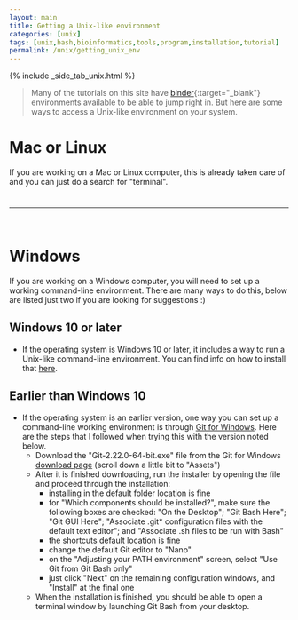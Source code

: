 ```yaml
---
layout: main
title: Getting a Unix-like environment
categories: [unix]
tags: [unix,bash,bioinformatics,tools,program,installation,tutorial]
permalink: /unix/getting_unix_env
---
```


{% include _side_tab_unix.html %}

> Many of the tutorials on this site have [binder](https://mybinder.org/){:target="_blank"} environments available to be able to jump right in. But here are some ways to access a Unix-like environment on your system. 

# Mac or Linux
If you are working on a Mac or Linux computer, this is already taken care of and you can just do a search for "terminal".  

<hr style="height:10px; visibility:hidden;" />

---
<br>

# Windows
If you are working on a Windows computer, you will need to set up a working command-line environment. There are many ways to do this, below are listed just two if you are looking for suggestions :) 

## Windows 10 or later
* If the operating system is Windows 10 or later, it includes a way to run a Unix-like command-line environment. You can find info on how to install that [here](https://docs.microsoft.com/en-us/windows/wsl/install).

## Earlier than Windows 10
* If the operating system is an earlier version, one way you can set up a command-line working environment is through [Git for Windows](https://gitforwindows.org/). Here are the steps that I followed when trying this with the version noted below.  
  * Download the "Git-2.22.0-64-bit.exe" file from the Git for Windows [download page](https://github.com/git-for-windows/git/releases/tag/v2.22.0.windows.1) (scroll down a little bit to "Assets")  
  * After it is finished downloading, run the installer by opening the file and proceed through the installation:  
    * installing in the default folder location is fine
    * for "Which components should be installed?", make sure the following boxes are checked: "On the Desktop"; "Git Bash Here"; "Git GUI Here"; "Associate .git* configuration files with the default text editor"; and "Associate .sh files to be run with Bash"
    * the shortcuts default location is fine
    * change the default Git editor to "Nano"
    * on the "Adjusting your PATH environment" screen, select "Use Git from Git Bash only"
    * just click "Next" on the remaining configuration windows, and "Install" at the final one
  * When the installation is finished, you should be able to open a terminal window by launching Git Bash from your desktop. 
